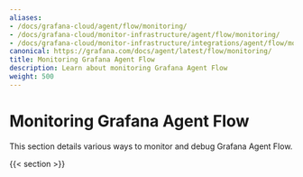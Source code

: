 ```yaml
---
aliases:
- /docs/grafana-cloud/agent/flow/monitoring/
- /docs/grafana-cloud/monitor-infrastructure/agent/flow/monitoring/
- /docs/grafana-cloud/monitor-infrastructure/integrations/agent/flow/monitoring/
canonical: https://grafana.com/docs/agent/latest/flow/monitoring/
title: Monitoring Grafana Agent Flow
description: Learn about monitoring Grafana Agent Flow
weight: 500
---
```


# Monitoring Grafana Agent Flow

This section details various ways to monitor and debug Grafana Agent Flow.

{{< section >}}
